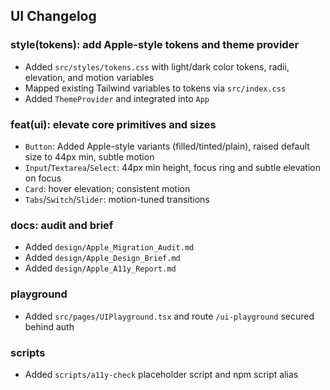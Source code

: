 ## UI Changelog

### style(tokens): add Apple-style tokens and theme provider
- Added `src/styles/tokens.css` with light/dark color tokens, radii, elevation, and motion variables
- Mapped existing Tailwind variables to tokens via `src/index.css`
- Added `ThemeProvider` and integrated into `App`

### feat(ui): elevate core primitives and sizes
- `Button`: Added Apple-style variants (filled/tinted/plain), raised default size to 44px min, subtle motion
- `Input`/`Textarea`/`Select`: 44px min height, focus ring and subtle elevation on focus
- `Card`: hover elevation; consistent motion
- `Tabs`/`Switch`/`Slider`: motion-tuned transitions

### docs: audit and brief
- Added `design/Apple_Migration_Audit.md`
- Added `design/Apple_Design_Brief.md`
- Added `design/Apple_A11y_Report.md`

### playground
- Added `src/pages/UIPlayground.tsx` and route `/ui-playground` secured behind auth

### scripts
- Added `scripts/a11y-check` placeholder script and npm script alias

